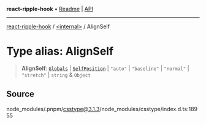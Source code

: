 **react-ripple-hook** • [Readme](../../README.md) \| [API](../../globals.md)

---

[react-ripple-hook](../../README.md) / [\<internal\>](../README.md) / AlignSelf

# Type alias: AlignSelf

> **AlignSelf**: [`Globals`](Globals.md) \| [`SelfPosition`](SelfPosition.md) \| `"auto"` \| `"baseline"` \| `"normal"` \| `"stretch"` \| `string` & `Object`

## Source

node_modules/.pnpm/csstype@3.1.3/node_modules/csstype/index.d.ts:18955
